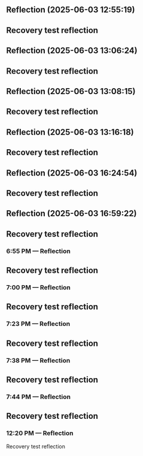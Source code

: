 

## Reflection (2025-06-03 12:55:19)

Recovery test reflection
---


## Reflection (2025-06-03 13:06:24)

Recovery test reflection
---


## Reflection (2025-06-03 13:08:15)

Recovery test reflection
---


## Reflection (2025-06-03 13:16:18)

Recovery test reflection
---


## Reflection (2025-06-03 16:24:54)

Recovery test reflection
---


## Reflection (2025-06-03 16:59:22)

Recovery test reflection
---


### 6:55 PM — Reflection

Recovery test reflection
---


### 7:00 PM — Reflection

Recovery test reflection
---


### 7:23 PM — Reflection

Recovery test reflection
---


### 7:38 PM — Reflection

Recovery test reflection
---


### 7:44 PM — Reflection

Recovery test reflection
---


### 12:20 PM — Reflection

Recovery test reflection